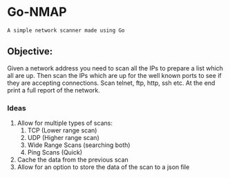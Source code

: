 # Go-NMAP
    A simple network scanner made using Go


## Objective: 

Given a network address you need to scan all the IPs to prepare a list which all are up. Then scan the IPs which are up for the well known ports to see if they are accepting connections. Scan telnet, ftp, http, ssh etc. At the end print a full report of the network.

### Ideas
1. Allow for multiple types of scans:
    1. TCP (Lower range scan)
    2. UDP (Higher range scan)
    3. Wide Range Scans (searching both)
    4. Ping Scans (Quick)
2. Cache the data from the previous scan
3. Allow for an option to store the data of the scan to a json file

